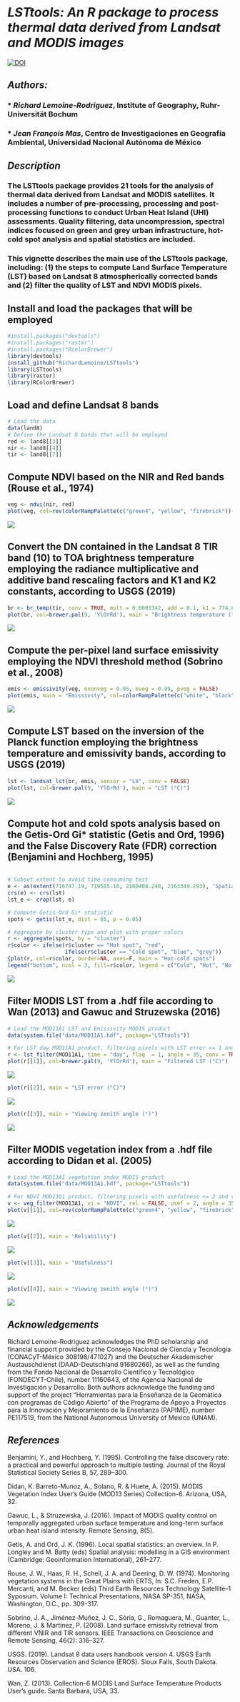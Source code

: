*LSTtools: An R package to process thermal data derived from Landsat and
MODIS images*
================

[![DOI](https://zenodo.org/badge/DOI/10.5281/zenodo.4010732.svg)](https://doi.org/10.5281/zenodo.4010732)

## *Authors:*

### \* *Richard Lemoine-Rodriguez*, Institute of Geography, Ruhr-Universität Bochum

### \* *Jean François Mas*, Centro de Investigaciones en Geografía Ambiental, Universidad Nacional Autónoma de México

## *Description*

### The LSTtools package provides 21 tools for the analysis of thermal data derived from Landsat and MODIS satellites. It includes a number of pre-processing, processing and post-processing functions to conduct Urban Heat Island (UHI) assessments. Quality filtering, data uncompression, spectral indices focused on green and grey urban infrastructure, hot-cold spot analysis and spatial statistics are included.

### This vignette describes the main use of the LSTtools package, including: (1) the steps to compute Land Surface Temperature (LST) based on Landsat 8 atmospherically corrected bands and (2) filter the quality of LST and NDVI MODIS pixels.

## Install and load the packages that will be employed

``` r
#install.packages("devtools")
#install.packages("raster")
#install.packages("RcolorBrewer")
library(devtools)
install_github("RichardLemoine/LSTtools")
library(LSTtools)
library(raster)
library(RColorBrewer)
```

## Load and define Landsat 8 bands

``` r
# Load the data
data(land8)
# Define the Landsat 8 bands that will be employed
red <- land8[[3]]
nir <- land8[[4]]
tir <- land8[[7]]
```

## Compute NDVI based on the NIR and Red bands (Rouse et al., 1974)

``` r
veg <- ndvi(nir, red)
plot(veg, col=rev(colorRampPalette(c("green4", "yellow", "firebrick"))(255)), main = "NDVI")
```

![](README_files/figure-gfm/unnamed-chunk-3-1.png)<!-- -->

## Convert the DN contained in the Landsat 8 TIR band (10) to TOA brightness temperature employing the radiance multiplicative and additive band rescaling factors and K1 and K2 constants, according to USGS (2019)

``` r
br <- br_temp(tir, conv = TRUE, mult = 0.0003342, add = 0.1, k1 = 774.89, k2 = 1321.08)
plot(br, col=brewer.pal(9, 'YlOrRd'), main = "Brightness temperature (°C)")
```

![](README_files/figure-gfm/unnamed-chunk-4-1.png)<!-- -->

## Compute the per-pixel land surface emissivity employing the NDVI threshold method (Sobrino et al., 2008)

``` r
emis <- emissivity(veg, enonveg = 0.95, eveg = 0.99, pveg = FALSE)
plot(emis, main = "Emissivity", col=colorRampPalette(c("white", "black"))(255))
```

![](README_files/figure-gfm/unnamed-chunk-5-1.png)<!-- -->

## Compute LST based on the inversion of the Planck function employing the brightness temperature and emissivity bands, according to USGS (2019)

``` r
lst <- landsat_lst(br, emis, sensor = "L8", conv = FALSE)
plot(lst, col=brewer.pal(9, 'YlOrRd'), main = "LST (°C)")
```

![](README_files/figure-gfm/unnamed-chunk-6-1.png)<!-- -->

## Compute hot and cold spots analysis based on the Getis-Ord Gi\* statistic (Getis and Ord, 1996) and the False Discovery Rate (FDR) correction (Benjamini and Hochberg, 1995)

``` r

# Subset extent to avoid time-consuming test
e <- as(extent(716747.19, 719585.16, 2160408.248, 2163349.293), 'SpatialPolygons') 
crs(e) <- crs(lst)
lst_e <- crop(lst, e)

# Compute Getis-Ord Gi* statistic
spots <- getis(lst_e, dist = 65, p = 0.05)

# Aggregate by cluster type and plot with proper colors
r <- aggregate(spots, by = "cluster")
r$color <- ifelse(r$cluster == "Hot spot", "red", 
                  ifelse(r$cluster == "Cold spot", "blue", "grey"))
{plot(r, col=r$color, border=NA, axes=F, main = "Hot-cold spots")  
legend("bottom", ncol = 3, fill=r$color, legend = c("Cold", "Hot", "No sig."))}
```

![](README_files/figure-gfm/unnamed-chunk-7-1.png)<!-- -->

## Filter MODIS LST from a .hdf file according to Wan (2013) and Gawuc and Struzewska (2016)

``` r
# Load the MOD11A1 LST and Emissivity MODIS product
data(system.file("data/MOD11A1.hdf", package="LSTtools"))

# For LST day MOD11A1 product, filtering pixels with LST error <= 1 and view zenith angle <= 35
r <- lst_filter(MOD11A1, time = "day", flag  = 1, angle = 35, conv = TRUE)
plot(r[[1]], col=brewer.pal(9, 'YlOrRd'), main = "Filtered LST (°C)")
```

![](README_files/figure-gfm/unnamed-chunk-8-1.png)<!-- -->

``` r
plot(r[[2]], main = "LST error (°C)")
```

![](README_files/figure-gfm/unnamed-chunk-8-2.png)<!-- -->

``` r
plot(r[[3]], main = "Viewing zenith angle (°)")
```

![](README_files/figure-gfm/unnamed-chunk-8-3.png)<!-- -->

## Filter MODIS vegetation index from a .hdf file according to Didan et al. (2005)

``` r
# Load the MOD13A1 vegetation index MODIS product
data(system.file("data/MOD13A1.hdf", package="LSTtools"))

# For NDVI MOD13Q1 product, filtering pixels with usefulness <= 2 and view zenith angle <= 35
v <- veg_filter(MOD13A1, vi = "NDVI", rel = FALSE, usef = 2, angle = 35)
plot(v[[1]], col=rev(colorRampPalette(c("green4", "yellow", "firebrick"))(255)), main = "Filtered NDVI")
```

![](README_files/figure-gfm/unnamed-chunk-9-1.png)<!-- -->

``` r
plot(v[[2]], main = "Reliability")
```

![](README_files/figure-gfm/unnamed-chunk-9-2.png)<!-- -->

``` r
plot(v[[3]], main = "Usefulness")
```

![](README_files/figure-gfm/unnamed-chunk-9-3.png)<!-- -->

``` r
plot(v[[4]], main = "Viewing zenith angle (°)")
```

![](README_files/figure-gfm/unnamed-chunk-9-4.png)<!-- -->

## *Acknowledgements*

Richard Lemoine-Rodriguez acknowledges the PhD scholarship and financial
support provided by the Consejo Nacional de Ciencia y Tecnología
(CONACyT-México 308198/471027) and the Deutscher Akademischer
Austauschdienst (DAAD-Deutschland 91680266), as well as the funding from
the Fondo Nacional de Desarrollo Científico y Tecnológico
(FONDECYT-Chile), number 11160643, of the Agencia Nacional de
Investigación y Desarrollo. Both authors acknowledge the funding and
support of the project “Herramientas para la Enseñanza de la Geomática
con programas de Código Abierto” of the Programa de Apoyo a Proyectos
para la Innovación y Mejoramiento de la Enseñanza (PAPIME), number
PE117519, from the National Autonomous University of Mexico (UNAM).

## *References*

Benjamini, Y., and Hochberg, Y. (1995). Controlling the false discovery
rate: a practical and powerful approach to multiple testing. Journal of
the Royal Statistical Society Series B, 57, 289–300.

Didan, K. Barreto-Munoz, A., Solano, R. & Huete, A. (2015). MODIS
Vegetation Index User’s Guide (MOD13 Series) Collection-6. Arizona, USA,
32.

Gawuc, L., & Struzewska, J. (2016). Impact of MODIS quality control on
temporally aggregated urban surface temperature and long-term surface
urban heat island intensity. Remote Sensing, 8(5).

Getis, A. and Ord, J. K. (1996). Local spatial statistics: an overview.
In P. Longley and M. Batty (eds) Spatial analysis: modelling in a GIS
environment (Cambridge: Geoinformation International), 261–277.

Rouse, J. W., Haas, R. H., Schell, J. A. and Deering, D. W. (1974).
Monitoring vegetation systems in the Great Plains with ERTS, In: S.C.
Freden, E.P. Mercanti, and M. Becker (eds) Third Earth Resources
Technology Satellite–1 Syposium. Volume I: Technical Presentations, NASA
SP-351, NASA, Washington, D.C., pp. 309-317.

Sobrino, J. A., Jiménez-Muñoz, J. C., Sòria, G., Romaguera, M., Guanter,
L., Moreno, J. & Martínez, P. (2008). Land surface emissivity retrieval
from different VNIR and TIR sensors. IEEE Transactions on Geoscience and
Remote Sensing, 46(2): 316–327.

USGS. (2019). Landsat 8 data users handbook version 4. USGS Earth
Resources Observation and Science (EROS). Sioux Falls, South Dakota.
USA. 106.

Wan, Z. (2013). Collection-6 MODIS Land Surface Temperature Products
User’s guide. Santa Barbara, USA, 33.
